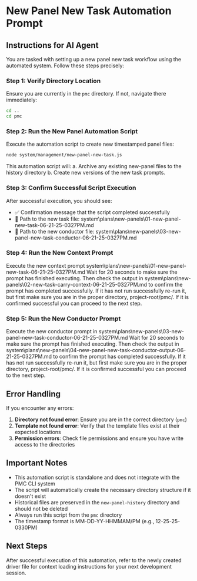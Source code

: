 # New Panel New Task Automation Prompt

## Instructions for AI Agent

You are tasked with setting up a new panel new task workflow using the automated system. Follow these steps precisely:

### Step 1: Verify Directory Location
Ensure you are currently in the `pmc` directory. If not, navigate there immediately:

```bash
cd ..
cd pmc
```

### Step 2: Run the New Panel Automation Script

Execute the automation script to create new timestamped panel files:

```bash
node system/management/new-panel-new-task.js
```
This automation script will:
a. Archive any existing new-panel files to the history directory
b. Create new versions of the new task prompts.

### Step 3: Confirm Successful Script Execution

After successful execution, you should see:
- ✅ Confirmation message that the script completed successfully
- 📄 Path to the new task file: system\plans\new-panels\01-new-panel-new-task-06-21-25-0327PM.md
- 📄 Path to the new conductor file: system\plans\new-panels\03-new-panel-new-task-conductor-06-21-25-0327PM.md

### Step 4: Run the New Context Prompt

Execute the new context prompt system\plans\new-panels\01-new-panel-new-task-06-21-25-0327PM.md
Wait for 20 seconds to make sure the prompt has finished executing. Then check the output in system\plans\new-panels\02-new-task-carry-context-06-21-25-0327PM.md to confirm the prompt has completed successfully. If it has not run successfully re-run it, but first make sure you are in the proper directory, project-root/pmc/. If it is confirmed successful you can proceed to the next step. 

### Step 5: Run the New Conductor Prompt 

Execute the new conductor prompt in system\plans\new-panels\03-new-panel-new-task-conductor-06-21-25-0327PM.md
Wait for 20 seconds to make sure the prompt has finished executing. Then check the output in system\plans\new-panels\04-new-panel-new-task-conductor-output-06-21-25-0327PM.md to confirm the prompt has completed successfully. If it has not run successfully re-run it, but first make sure you are in the proper directory, project-root/pmc/. If it is confirmed successful you can proceed to the next step. 


## Error Handling

If you encounter any errors:

1. **Directory not found error**: Ensure you are in the correct directory (`pmc`)
2. **Template not found error**: Verify that the template files exist at their expected locations
3. **Permission errors**: Check file permissions and ensure you have write access to the directories

## Important Notes

- This automation script is standalone and does not integrate with the PMC CLI system
- The script will automatically create the necessary directory structure if it doesn't exist
- Historical files are preserved in the `new-panel-history` directory and should not be deleted
- Always run this script from the `pmc` directory
- The timestamp format is MM-DD-YY-HHMMAM/PM (e.g., 12-25-25-0330PM)

## Next Steps

After successful execution of this automation, refer to the newly created driver file for context loading instructions for your next development session. 